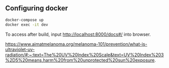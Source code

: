 ## Configuring docker

```sh
docker-compose up
docker exec -it dev 
```

To access after build, input [http://localhost:8000/docs#/](http://localhost:8000/docs#/) into browser.

https://www.aimatmelanoma.org/melanoma-101/prevention/what-is-ultraviolet-uv-radiation/#:~:text=The%20UV%20Index%20Scale&text=UV%20Index%203%2D5%20means,harm%20from%20unprotected%20sun%20exposure.